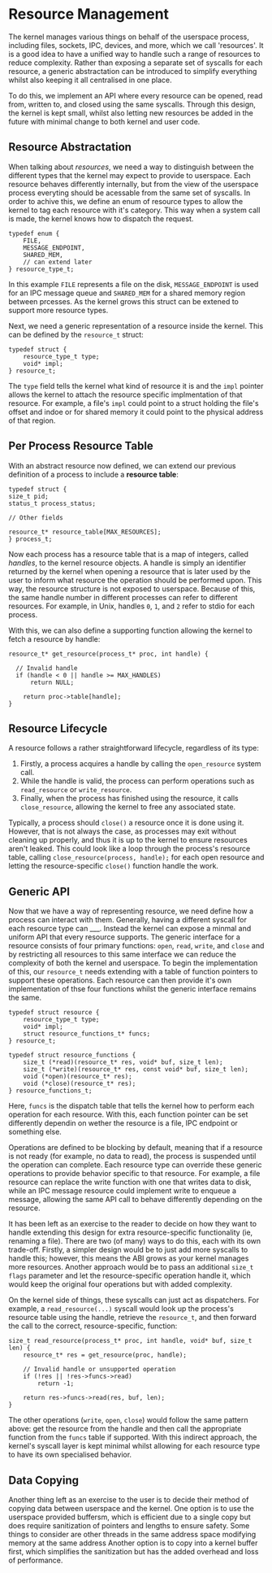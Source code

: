 # Resource Management
The kernel manages various things on behalf of the userspace process, including files, sockets, IPC, devices, and more, which we call 'resources'. It is a good idea to have a unified way to handle such a range of resources to reduce complexity. Rather than exposing a separate set of syscalls for each resource, a generic abstractation can be introduced to simplify everything whilst also keeping it all centralised in one place. 

To do this, we implement an API where every resource can be opened, read from, written to, and closed using the same syscalls. Through this design, the kernel is kept small, whilst also letting new resources be added in the future with minimal change to both kernel and user code.

## Resource Abstractation
When talking about _resources_, we need a way to distinguish between the different types that the kernel may expect to provide to userspace. Each resource behaves differently internally, but from the view of the userspace process everyting should be acessable from the same set of syscalls. In order to achive this, we define an enum of resource types to allow the kernel to tag each resource with it's category. This way when a system call is made, the kernel knows how to dispatch the request.
```
typedef enum {
    FILE,
    MESSAGE_ENDPOINT,
    SHARED_MEM,
    // can extend later
} resource_type_t;
```
In this example `FILE` represents a file on the disk, `MESSAGE_ENDPOINT` is used for an IPC message queue and `SHARED_MEM` for a shared memory region between prcesses. As the kernel grows this struct can be extened to support more resource types. 

Next, we need a generic representation of a resource inside the kernel. This can be defined by the `resource_t` struct:
```
typedef struct {
    resource_type_t type;
    void* impl;
} resource_t;
```
The `type` field tells the kernel what kind of resource it is and the `impl` pointer allows the kernel to attach the resource specific implmentation of that resource. For example, a file's `impl` could point to a struct holding the file's offset and indoe or for shared memory it could point to the physical address of that region. 

## Per Process Resource Table
With an abstract resource now defined, we can extend our previous definition of a process to include a **resource table**:
```
typedef struct {
size_t pid;
status_t process_status;

// Other fields

resource_t* resource_table[MAX_RESOURCES];
} process_t;
```
Now each process has a resource table that is a map of integers, called _handles_, to the kernel resource objects. A handle is simply an identifier returned by the kernel when opening a resource that is later used by the user to inform what resource the operation should be performed upon. This way, the resource structure is not exposed to userspace. Because of this, the same handle number in different processes can refer to different resources. For example, in Unix, handles `0`, `1`, and `2` refer to stdio for each process. 

With this, we can also define a supporting function allowing the kernel to fetch a resource by handle:
```
resource_t* get_resource(process_t* proc, int handle) {

  // Invalid handle
  if (handle < 0 || handle >= MAX_HANDLES)
      return NULL;
  
    return proc->table[handle];
}
```


## Resource Lifecycle
A resource follows a rather straightforward lifecycle, regardless of its type: 
1. Firstly, a process acquires a handle by calling the `open_resource` system call.
2. While the handle is valid, the process can perform operations such as `read_resource` or `write_resource`.
3. Finally, when the process has finished using the resource, it calls `close_resource`, allowing the kernel to free any associated state.

Typically, a process should `close()` a resource once it is done using it. However, that is not always the case, as processes may exit without cleaning up properly, and thus it is up to the kernel to ensure resources aren't leaked. This could look like a loop through the process's resource table, calling `close_resource(process, handle);` for each open resource and letting the resource-specific `close()` function handle the work.  


## Generic API
Now that we have a way of representing resource, we need define how a process can interact with them. Generally, having a different syscall for each resource type can ___. Instead the kernel can expose a minmal and uniform API that every resource supports. The generic interface for a resource consists of four primary functions: `open`, `read`, `write`, and `close` and by restricting all resources to this same interface we can reduce the complexity of both the kernel and userspace. To begin the implementation of this, our `resource_t` needs extending with a table of function pointers to support these operations. Each resource can then provide it's own implementation of thse four functions whilst the generic interface remains the same.
```
typedef struct resource {
    resource_type_t type;
    void* impl;
    struct resource_functions_t* funcs;
} resource_t;

typedef struct resource_functions {
    size_t (*read)(resource_t* res, void* buf, size_t len);
    size_t (*write)(resource_t* res, const void* buf, size_t len);
    void (*open)(resource_t* res);
    void (*close)(resource_t* res);
} resource_functions_t;
```
Here, `funcs` is the dispatch table that tells the kernel how to perform each operation for each resource. With this, each function pointer can be set differently dependin on wether the resource is a file, IPC endpoint or something else.

Operations are defined to be blocking by default, meaning that if a resource is not ready (for example, no data to read), the process is suspended until the operation can complete. Each resource type can override these generic operations to provide behavior specific to that resource. For example, a file resource can replace the write function with one that writes data to disk, while an IPC message resource could implement write to enqueue a message, allowing the same API call to behave differently depending on the resource.

It has been left as an exercise to the reader to decide on how they want to handle extending this design for extra resource-specific functionality (ie, renaming a file). There are two (of many) ways to do this, each with its own trade-off. Firstly, a simpler design would be to just add more syscalls to handle this; however, this means the ABI grows as your kernel manages more resources. Another approach would be to pass an additional `size_t flags` parameter and let the resource-specific operation handle it, which would keep the original four operations but with added complexity. 

On the kernel side of things, these syscalls can just act as dispatchers. For example, a `read_resource(...)` syscall would look up the process's resource table using the handle, retrieve the `resource_t`, and then forward the call to the correct, resource-specific, function:
```
size_t read_resource(process_t* proc, int handle, void* buf, size_t len) {
    resource_t* res = get_resource(proc, handle);

    // Invalid handle or unsupported operation
    if (!res || !res->funcs->read)
        return -1;

    return res->funcs->read(res, buf, len);
}
```
The other operations (`write`, `open`, `close`) would follow the same pattern above: get the resource from the handle and then call the appropriate function from the `funcs` table if supported. With this indirect approach, the kernel's syscall layer is kept minimal whilst allowing for each resource type to have its own specialised behavior.

## Data Copying
Another thing left as an exercise to the user is to decide their method of copying data between userspace and the kernel.
One option is to use the userspace provided buffersm, which is efficient due to a single copy but does require sanitization of pointers and lengths to ensure safety. Some things to consider are other threads in the same address space modifying memory at the same address  Another option is to copy into a kernel buffer first, which simplifies the sanitization but has the added overhead and loss of performance. 
